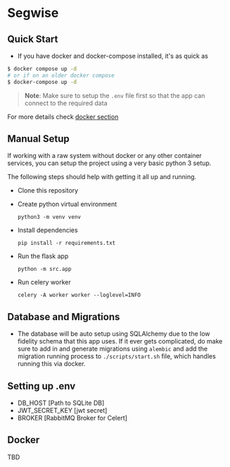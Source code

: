 # Segwise

## Quick Start

- If you have docker and docker-compose installed, it's as quick as

```sh
$ docker compose up -d
# or if on an older docker compose
$ docker-compose up -d
```

> **Note**: Make sure to setup the `.env` file first so that the app can connect to the required data

For more details check [docker section](#docker)

## Manual Setup

If working with a raw system without docker or any other container services, you can setup the project using a very basic python 3 setup.

The following steps should help with getting it all up and running.

- Clone this repository
- Create python virtual environment

  ```
  python3 -m venv venv
  ```

- Install dependencies
  ```
  pip install -r requirements.txt
  ```
- Run the flask app
  ```
  python -m src.app
  ```
- Run celery worker
  ```
  celery -A worker worker --loglevel=INFO
  ```

## Database and Migrations

- The database will be auto setup using SQLAlchemy due to the low fidelity schema that this app uses. If it ever gets complicated, do make sure to add in and generate migrations using `alembic` and add the migration running process to `./scripts/start.sh` file, which handles running this via docker.

## Setting up .env

- DB_HOST [Path to SQLite DB]
- JWT_SECRET_KEY [jwt secret]
- BROKER [RabbitMQ Broker for Celert]

## Docker

TBD
